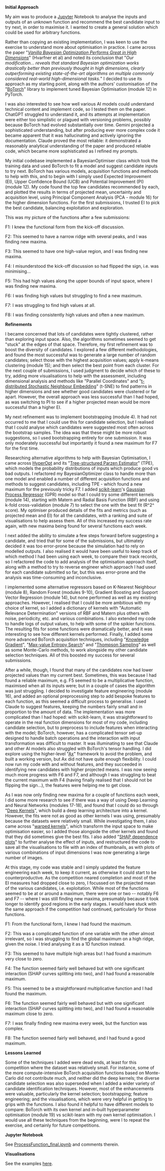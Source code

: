 **Initial Approach**

My aim was to produce a [Jupyter](https://jupyter.org/) Notebook to
analyse the inputs and outputs of an unknown function and recommend the
best candidate input to try next, in order to maximise it. I wanted to
create a general solution which could be used for arbitrary functions.

Rather than copying an existing implementation, I was keen to use the
exercise to understand more about optimisation in practice. I came
across the paper "[*Vanilla Bayesian Optimization Performs Great in High
Dimensions*](https://arxiv.org/pdf/2402.02229v3)" (Hvarfner et al) and
noted its conclusion that "*Our modification... reveals that standard
Bayesian optimization works drastically better than previously thought
in high dimensions, clearly outperforming existing state-of-the-art
algorithms on multiple commonly considered real-world high-dimensional
tasks.*" I decided to use its approach as my starting point, along
with the authors' customisation of the "[BoTorch](https://botorch.org/)"
library to implement tuned Bayesian Optimisation (module 12) in PyTorch.

I was also interested to see how well various AI models could understand
technical content and implement code, so I tested them on the paper.
ChatGPT struggled to understand it, and its attempts at implementation
were either too simplistic or plagued with versioning problems, possibly
because BoTorch had evolved substantially over time. Gemini projected a
sophisticated understanding, but after producing ever more complex code
it became apparent that it was hallucinating and actively ignoring the
documentation. Claude proved the most reliable: it demonstrated a
reasonably analytical understanding of the paper and produced reliable
code, which became more sophisticated as I refined my prompts.

My initial codebase implemented a BayesianOptimiser class which took the
training data and used BoTorch to fit a model and suggest candidate
inputs to try next. BoTorch has various models, acquisition functions
and methods to help with this, and to begin with I simply used Expected
Improvement (EI), Upper Confidence Bound (UCB) and Potential Improvement
(PI) (module 12). My code found the top few candidates recommended by
each, and plotted the results in terms of projected mean, uncertainty
and acquisition level, using Principal Component Analysis (PCA - module
16) for the higher dimension functions. For the first submissions, I
trusted EI to pick the best candidate, balancing exploitation and
exploration.

This was my picture of the functions after a few submissions:

F1: I knew the functional form from the kick-off discussion.

F2: This seemed to have a narrow ridge with several peaks, and I was
finding new maxima.

F3: This seemed to have one high-value region, and I was finding new
maxima.

F4: I misunderstood the kick-off discussion so had flipped the sign,
i.e. was minimising...

F5: This had high values along the upper bounds of input space, where I
was finding new maxima.

F6: I was finding high values but struggling to find a new maximum.

F7: I was struggling to find high values at all.

F8: I was finding consistently high values and often a new maximum.

**Refinements**

I became concerned that lots of candidates were tightly clustered,
rather than exploring input space. Also, the algorithms sometimes seemed
to get "stuck" at the edges of that space. Therefore, my first
refinement was to boost the diversity of candidates. I explored a few
different methodologies, and found the most successful was to generate a
large number of random candidates; select those with the highest
acquisition values; apply k-means clustering (module 15); and then
select the best point from each cluster. For the next couple of
submissions, I used judgment to decide which of these to try, adding
more visualisations to help with the assessment, including dimensional
analysis and methods like "Parallel Coordinates" and "[t-distributed
Stochastic Neighbour
Embedding](https://www.jmlr.org/papers/volume9/vandermaaten08a/vandermaaten08a.pdf)"
(t-SNE) to find patterns in higher dimensions and see whether good
candidates were clustered or far apart. However, the overall approach
was less successful than I had hoped, as was switching to PI to see if a
higher projected mean would be more successful than a higher EI.

My next refinement was to implement bootstrapping (module 4). It had not
occurred to me that I could use this for candidate selection, but I
realised that I could analyse which candidates were suggested most often
across the bootstrap samples. The idea was that these might be more
robust suggestions, so I used bootstrapping entirely for one submission.
It was only moderately successful but importantly it found a new maximum
for F7 for the first time.

Researching alternative algorithms to help with Bayesian Optimisation, I
came across [HyperOpt](http://hyperopt.github.io/hyperopt/) and its
"[Tree-structured Parzen
Estimator](https://proceedings.neurips.cc/paper_files/paper/2011/file/86e8f7ab32cfd12577bc2619bc635690-Paper.pdf)"
(TPE), which models the probability distributions of inputs which
produce good vs bad outputs. I refactored my BayesianOptimizer class to
handle more than one model and enabled a number of different acquisition
functions and methods to suggest candidates, including TPE - which found
a new maximum for the previously tricky F7. I added
[scikit-learn](https://scikit-learn.org/)'s [Gaussian Process
Regressor](https://scikit-learn.org/stable/modules/gaussian_process.html)
(GPR) model so that I could try some different kernels (module 14),
starting with Matern and Radial Basis Function (RBF) and using k-fold
cross-validation (module 7) to select the one with the best fit (R^2^
score). My optimiser produced details of the fits and metrics (such as
projected mean and EI) for all the candidates, with a ranking and suite
of visualisations to help assess them. All of this increased my success
rate again, with new maxima being found for several functions each week.

I next added the ability to simulate a few steps forward before
suggesting a candidate, and tried that for some of the submissions, but
ultimately decided it was too error-prone because the simulation had to
rely on modelled outputs. I also realised it would have been useful to
keep track of which method I had been using each week, to compare their
track records, so I refactored the code to add analysis of the
optimisation approach itself, along with a method to try to reverse
engineer which approach I had used for each candidate submitted so far,
but this was error-prone and the analysis was time-consuming and
inconclusive.

I implemented some alternative regressors based on K-Nearest Neighbour
(module 8), Random Forest (modules 9-10), Gradient Boosting and Support
Vector Regression (module 14), but none performed as well as my existing
approaches. However, I realised that I could be more ambitious with my choice of kernel, so I
added a dictionary of kernels with "Automatic Relevance Determination"
versions of RBF and Matern plus others with noise, periodicity, etc. and
various combinations. I also extended my code to handle logs of output
values, to help with some of the spikier functions. The resulting fits
for some functions were dramatically better, and it was interesting to
see how different kernels performed. Finally, I added some more advanced
BoTorch acquisition techniques, including "[Knowledge
Gradient](https://botorch.org/docs/tutorials/one_shot_kg/)", "[Max-value
Entropy Search](https://botorch.org/docs/tutorials/max_value_entropy/)"
and "[Thompson
Sampling](https://botorch.org/docs/tutorials/thompson_sampling/)" as
well as some Monte-Carlo methods, to work alongside my other candidate
selection techniques. All of this boosted my success for several
submissions.

After a while, though, I found that many of the candidates now had lower
projected values than my current best. Sometimes, this was because I had
found a reliable maximum, e.g. F5 seemed to be a multiplicative
function, maximised when all its inputs were; but in a couple of cases
the algorithm was just struggling. I decided to investigate feature
engineering (module 16), and added an optional preprocessing step to add
bespoke features to each function, as this seemed a difficult process to
generalise. I used Claude to suggest features, keeping the numbers
fairly small and in proportion to the amount of data. The implementation
was more complicated than I had hoped: with scikit-learn, it was
straightforward to operate in the real function dimensions for most of
my code, including candidate selection, but to preprocess to include
features when interacting with the model; BoTorch, however, has a
complicated tensor set-up designed to handle batch operations and the
interaction with input transformation was difficult to master. It was
illuminating to see that Claude and other AI models also struggled with
BoTorch's tensor handling. I did explore using the higher-level
"[Ax](https://ax.dev/)" framework to avoid the problem, and built a
working version, but Ax did not have quite enough flexibility. I could
now run my code with and without features, and they succeeded in
identifying new candidates with higher projected means. I was now seeing
much more progress with F6 and F7, and although I was struggling to beat
the current maximum with F4 (having finally realised that I should not
be flipping the sign...), the features were helping me to get close.

As I was now only finding new maxima for a couple of functions each
week, I did some more research to see if there was a way of using Deep
Learning and Neural Networks (modules 17-18), and found that I could do
so through "[Deep
Kernels](https://proceedings.mlr.press/v51/wilson16.html)", which build
a deep learning architecture into a kernel. However, the fits were not
as good as other kernels I was using, presumably because the datasets
were relatively small. While investigating them, I also came across
"[warped
kernels](https://botorch.org/docs/tutorials/bo_with_warped_gp/)", which
transform the input space to make optimisation easier, so I added those
alongside the other kernels and found that they did sometimes give the
best fits. I also added "[SHAP dependence
plots](https://shap.readthedocs.io/en/latest/example_notebooks/api_examples/plots/scatter.html)"
to further analyse the effect of inputs, and restructured the code to
save all the visualisations to file with an index of thumbnails, as with
plots of various combinations of input dimensions I was now generating a
large number of images.

At this stage, my code was stable and I simply updated the feature
engineering each week, to keep it current, as otherwise it could start
to be counterproductive. As the competition neared completion and most
of the EI measures had dropped close to zero, I focussed on the
projected mean of the various candidates, i.e. exploitation. While most
of the functions seemed to be at or around a maximum, there were one or
two -- notably F6 and F7 -- where I was still finding new maxima,
presumably because it took longer to identify good regions in the early
stages. I would have stuck with the same approach if the competition had
continued, particularly for those functions.

F1: From the functional form, I knew I had found the maximum.

F2: This was a complicated function of one variable with the other
almost irrelevant, so I was struggling to find the global maximum on a
high ridge, given the noise. I tried analysing it as a 1D function
instead.

F3: This seemed to have multiple high areas but I had found a maximum
very close to zero.

F4: The function seemed fairly well behaved but with one significant
interaction (SHAP curves splitting into two), and I had found a
reasonable maximum.

F5: This seemed to be a straightforward multiplicative function and I
had found the maximum.

F6: The function seemed fairly well behaved but with one significant
interaction (SHAP curves splitting into two), and I had found a
reasonable maximum close to zero.

F7: I was finally finding new maxima every week, but the function was
complex.

F8: The function seemed fairly well behaved, and I had found a good
maximum.

**Lessons Learned**

Some of the techniques I added were dead ends, at least for this
competition where the dataset was relatively small. For instance, some
of the more compute-intensive BoTorch acquisition functions based on
Monte-Carlo did not contribute much, and neither did the deep kernels;
the diverse candidate selection was also superseded when I added a wider
variety of candidate identification techniques. However, most of the
enhancements were valuable, particularly the kernel selection;
bootstrapping; feature engineering; and the visualisations, which were
very helpful in getting to grips with the functions. I also found it
helpful to have different models to compare: BoTorch with its own kernel
and in-built hyperparameter optimisation (module 19) vs scikit-learn
with my own kernel optimisation. I would use all these techniques from
the beginning, were I to repeat the exercise, and certainly for future
competitions.

**Jupyter Notebook**

See [ProcessFunction_final.ipynb](ProcessFunction_final.ipynb) and comments therein.

**Visualisations**

See the examples [here](https://htmlpreview.github.io/?https://github.com/stw007/ImperialCapstoneCompetition/blob/main/Visualisation_Example/index.html).
